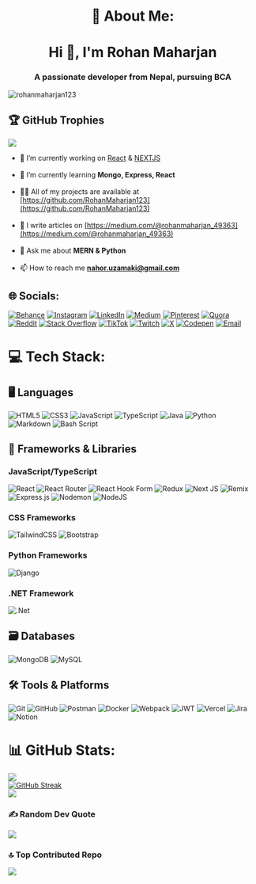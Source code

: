 <h1 align ="center">💫 About Me:</h1>

<h1 align="center">Hi 👋, I'm Rohan Maharjan</h1>

<h3 align="center">A passionate developer from Nepal, pursuing BCA</h3>

<p align="left"> <img src="https://komarev.com/ghpvc/?username=rohanmaharjan123&label=Profile%20views&color=0e75b6&style=flat" alt="rohanmaharjan123" /> </p>

## 🏆 GitHub Trophies
![](https://github-profile-trophy.vercel.app/?username=rohanmaharjan123&theme=radical&no-frame=false&no-bg=true&margin-w=4)


- 🔭 I’m currently working on [React](https://react.dev) & [NEXTJS](https://nextjs.org/docs)<br><br>
- 🌱 I’m currently learning **Mongo, Express, React**<br><br>
- 👨‍💻 All of my projects are available at [https://github.com/RohanMaharjan123](https://github.com/RohanMaharjan123)<br><br>
- 📝 I write articles on [https://medium.com/@rohanmaharjan_49363](https://medium.com/@rohanmaharjan_49363)<br><br>
- 💬 Ask me about **MERN & Python**<br><br>
- 📫 How to reach me **nahor.uzamaki@gmail.com**<br>

## 🌐 Socials:

[![Behance](https://img.shields.io/badge/Behance-1769ff?logo=behance&logoColor=white)](https://behance.net/nahoruzamaki)
[![Instagram](https://img.shields.io/badge/Instagram-%23E4405F.svg?logo=Instagram&logoColor=white)](https://instagram.com/rohan_maharjan_rose)
[![LinkedIn](https://img.shields.io/badge/LinkedIn-%230077B5.svg?logo=linkedin&logoColor=white)](https://linkedin.com/in/rohan-maharjan2)
[![Medium](https://img.shields.io/badge/Medium-12100E?logo=medium&logoColor=white)](https://medium.com/@rohanmaharjan_49363)
[![Pinterest](https://img.shields.io/badge/Pinterest-%23E60023.svg?logo=Pinterest&logoColor=white)](https://pinterest.com/nahoruzamaki)
[![Quora](https://img.shields.io/badge/Quora-%23B92B27.svg?logo=Quora&logoColor=white)](https://quora.com/profile/Rohan%20Maharjan)
[![Reddit](https://img.shields.io/badge/Reddit-%23FF4500.svg?logo=Reddit&logoColor=white)](https://reddit.com/user/Rohan_Maharjan)
[![Stack Overflow](https://img.shields.io/badge/-Stackoverflow-FE7A16?logo=stack-overflow&logoColor=white)](https://stackoverflow.com/users/rohan-maharjan)
[![TikTok](https://img.shields.io/badge/TikTok-%23000000.svg?logo=TikTok&logoColor=white)](https://tiktok.com/@rohan_maharjan123)
[![Twitch](https://img.shields.io/badge/Twitch-%239146FF.svg?logo=Twitch&logoColor=white)](https://twitch.tv/rohan_maharjan)
[![X](https://img.shields.io/badge/X-black.svg?logo=X&logoColor=white)](https://x.com/NahorUzumaki)
[![Codepen](https://img.shields.io/badge/Codepen-000000?logo=codepen&logoColor=white)](https://codepen.io/rohanmaharjan123)
[![Email](https://img.shields.io/badge/Email-D14836?logo=gmail&logoColor=white)](mailto:nahor.uzamaki@gmail.com)

# 💻 Tech Stack:

## 🖥️ Languages
![HTML5](https://img.shields.io/badge/html5-%23E34F26.svg?style=for-the-badge&logo=html5&logoColor=white) 
![CSS3](https://img.shields.io/badge/css3-%231572B6.svg?style=for-the-badge&logo=css3&logoColor=white) 
![JavaScript](https://img.shields.io/badge/javascript-%23323330.svg?style=for-the-badge&logo=javascript&logoColor=%23F7DF1E) 
![TypeScript](https://img.shields.io/badge/typescript-%23007ACC.svg?style=for-the-badge&logo=typescript&logoColor=white)
![Java](https://img.shields.io/badge/java-%23ED8B00.svg?style=for-the-badge&logo=openjdk&logoColor=white) 
![Python](https://img.shields.io/badge/python-3670A0?style=for-the-badge&logo=python&logoColor=ffdd54) 
![Markdown](https://img.shields.io/badge/markdown-%23000000.svg?style=for-the-badge&logo=markdown&logoColor=white) 
![Bash Script](https://img.shields.io/badge/bash_script-%23121011.svg?style=for-the-badge&logo=gnu-bash&logoColor=white) 

## 🚀 Frameworks & Libraries

### JavaScript/TypeScript
![React](https://img.shields.io/badge/react-%2320232a.svg?style=for-the-badge&logo=react&logoColor=%2361DAFB)
![React Router](https://img.shields.io/badge/React_Router-CA4245?style=for-the-badge&logo=react-router&logoColor=white)
![React Hook Form](https://img.shields.io/badge/React%20Hook%20Form-%23EC5990.svg?style=for-the-badge&logo=reacthookform&logoColor=white)
![Redux](https://img.shields.io/badge/redux-%23593d88.svg?style=for-the-badge&logo=redux&logoColor=white)
![Next JS](https://img.shields.io/badge/Next-black?style=for-the-badge&logo=next.js&logoColor=white)
![Remix](https://img.shields.io/badge/remix-%23000.svg?style=for-the-badge&logo=remix&logoColor=white)
![Express.js](https://img.shields.io/badge/express.js-%23404d59.svg?style=for-the-badge&logo=express&logoColor=%2361DAFB)
![Nodemon](https://img.shields.io/badge/NODEMON-%23323330.svg?style=for-the-badge&logo=nodemon&logoColor=%BBDEAD)
![NodeJS](https://img.shields.io/badge/node.js-6DA55F?style=for-the-badge&logo=node.js&logoColor=white)

### CSS Frameworks
![TailwindCSS](https://img.shields.io/badge/tailwindcss-%2338B2AC.svg?style=for-the-badge&logo=tailwind-css&logoColor=white)
![Bootstrap](https://img.shields.io/badge/bootstrap-%238511FA.svg?style=for-the-badge&logo=bootstrap&logoColor=white)

### Python Frameworks
![Django](https://img.shields.io/badge/django-%23092E20.svg?style=for-the-badge&logo=django&logoColor=white)

### .NET Framework
![.Net](https://img.shields.io/badge/.NET-5C2D91?style=for-the-badge&logo=.net&logoColor=white)

## 🗃️ Databases
![MongoDB](https://img.shields.io/badge/MongoDB-%234ea94b.svg?style=for-the-badge&logo=mongodb&logoColor=white)
![MySQL](https://img.shields.io/badge/mysql-4479A1.svg?style=for-the-badge&logo=mysql&logoColor=white)

## 🛠️ Tools & Platforms
![Git](https://img.shields.io/badge/git-%23F05033.svg?style=for-the-badge&logo=git&logoColor=white)
![GitHub](https://img.shields.io/badge/github-%23121011.svg?style=for-the-badge&logo=github&logoColor=white)
![Postman](https://img.shields.io/badge/Postman-FF6C37?style=for-the-badge&logo=postman&logoColor=white)
![Docker](https://img.shields.io/badge/docker-%230db7ed.svg?style=for-the-badge&logo=docker&logoColor=white)
![Webpack](https://img.shields.io/badge/webpack-%238DD6F9.svg?style=for-the-badge&logo=webpack&logoColor=black)
![JWT](https://img.shields.io/badge/JWT-black?style=for-the-badge&logo=JSON%20web%20tokens)
![Vercel](https://img.shields.io/badge/vercel-%23000000.svg?style=for-the-badge&logo=vercel&logoColor=white)
![Jira](https://img.shields.io/badge/jira-%230A0FFF.svg?style=for-the-badge&logo=jira&logoColor=white)
![Notion](https://img.shields.io/badge/Notion-%23000000.svg?style=for-the-badge&logo=notion&logoColor=white)

# 📊 GitHub Stats:

![](https://github-readme-stats.vercel.app/api?username=rohanmaharjan123&theme=radical&hide_border=false&include_all_commits=false&count_private=true)<br/>
<a href="https://git.io/streak-stats"><img src="https://github-readme-streak-stats-6159w4sb1-rohanmaharjan123s-projects.vercel.app?user=rohanmaharjan123&theme=radical" alt="GitHub Streak" /></a> <br/>
![](https://github-readme-stats.vercel.app/api/top-langs/?username=rohanmaharjan123&theme=radical&hide_border=false&include_all_commits=false&count_private=true&layout=compact)

### ✍️ Random Dev Quote
![](https://quotes-github-readme.vercel.app/api?type=horizontal&theme=radical)

### 🔝 Top Contributed Repo
![](https://github-contributor-stats.vercel.app/api?username=rohanmaharjan123&limit=5&theme=radical&combine_all_yearly_contributions=true)

<!-- Proudly created with GPRM ( https://gprm.itsvg.in ) -->
